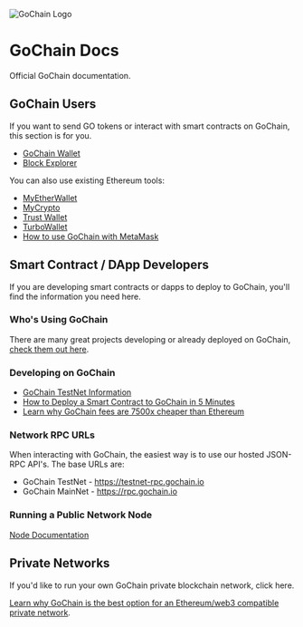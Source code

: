 ![GoChain Logo](color_logo_transparent.png)

# GoChain Docs

Official GoChain documentation.

## GoChain Users

If you want to send GO tokens or interact with smart contracts on GoChain, this section is for you.

* [GoChain Wallet](https://wallet.gochain.io)
* [Block Explorer](https://explorer.gochain.io)

You can also use existing Ethereum tools:

* [MyEtherWallet](https://medium.com/gochain/gochain-is-now-available-on-myetherwallet-e392c7f5c9a2)
* [MyCrypto](https://medium.com/gochain/gochain-is-now-on-mycrypto-com-144a52c7d5ce)
* [Trust Wallet](https://medium.com/gochain/trust-wallet-now-fully-supports-gochain-including-gochain-based-tokens-assets-2ba28a080c2d)
* [TurboWallet](https://turbowallet.io)
* [How to use GoChain with MetaMask](https://medium.com/gochain/how-to-use-gochain-with-metamask-23a258ae39c5)

## Smart Contract / DApp Developers

If you are developing smart contracts or dapps to deploy to GoChain, you'll find the information you need here.

### Who's Using GoChain

There are many great projects developing or already deployed on GoChain, [check them out here](https://help.gochain.io/en/article/whos-using-gochain-wtr9u1/).

### Developing on GoChain

* [GoChain TestNet Information](public-network/testnet/)
* [How to Deploy a Smart Contract to GoChain in 5 Minutes](https://medium.com/gochain/how-to-deploy-a-smart-contract-in-5-minutes-bed2443be23c)
* [Learn why GoChain fees are 7500x cheaper than Ethereum](https://medium.com/gochain/gochain-transaction-fees-are-at-least-7500x-less-than-ethereum-3b7060743717)

### Network RPC URLs

When interacting with GoChain, the easiest way is to use our hosted JSON-RPC API's. The base URLs
are:

* GoChain TestNet - https://testnet-rpc.gochain.io
* GoChain MainNet - https://rpc.gochain.io

### Running a Public Network Node

[Node Documentation](public-network/nodes/)

## Private Networks

If you'd like to run your own GoChain private blockchain network, click here. 

[Learn why GoChain is the best option for an Ethereum/web3 compatible private network](https://medium.com/gochain/ethereum-vs-gochain-private-network-showdown-d094096e7d88).
